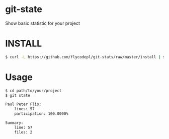 git-state
======
Show basic statistic for your project

INSTALL
======

```sh
$ curl -L https://github.com/flycodepl/git-stats/raw/master/install | sh
```

Usage
======

```sh
$ cd path/to/your/project
$ git state

Paul Peter Flis:
	lines: 57
	participation: 100.0000%

Summary:
	line: 57
	files: 2

```


